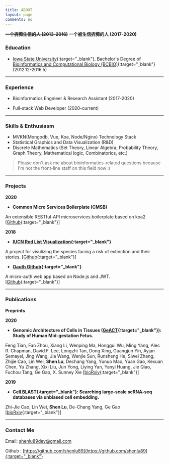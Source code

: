 ```yaml
---
title: ABOUT
layout: page
comments: no
---
```


<del><strong>一个折腾生信的人 (2013-2016)</strong></del> **一个被生信折腾的人 (2017-2020)**

### Education

- [Iowa State University](https://www.iastate.edu/){:target="_blank"}, Bachelor's Degree of [Bioinformatics and Computational Biology (BCBIO)](https://catalog.iastate.edu/azcourses/bcbio/){:target="_blank"} (2012.12-2016.5)

----
### Experience

- Bioinformatics Engnieer & Research Assistant (2017-2020)

- Full-stack Web Developer (2020-current)

----

### Skills & Enthusiasm

- MVKN(Mongodb, Vue, Koa, Node/Nginx) Technology Stack
- Statistical Graphics and Data Visualization (R&D)
- Discrete Mathematics (Set Theory, Linear Algebra, Probability Theory, Graph Theory, Mathematical logic, Combinatorics, etc.)

>Please don't ask me about bioinformatics-related questions because I'm not the front-line staff on this field now :(

----

### Projects

**2020**

- **Common Micro Services Boilerplate (CMSB)**

An extensible RESTful-API microservices boilerplate based on koa2 [[Github](https://github.com/shenlu89/common-micro-services-boilerplate){:target="_blank"}] 

**2018**

- **[IUCN Red List Visualization](https://shenlu89.github.io/iucn-red-list-visualization/){:target="_blank"}**

A project for visulizing the species facing a risk of extinction and their stories. [[Github](https://github.com/shenlu89/iucn-red-list-visualization){:target="_blank"}]

- **[Oauth Github](https://infinite-bayou-58459.herokuapp.com){:target="_blank"}**

A micro-auth web app based on Node.js and JWT. [[Github](https://github.com/shenlu89/oauth-github){:target="_blank"}]

----

### Publications


**Preprints**

**2020**

- **Genomic Architecture of Cells in Tissues ([GeACT](http://geact.gao-lab.org){:target="_blank"}): Study of Human Mid-gestation Fetus.** 

Feng Tian, Fan Zhou, Xiang Li, Wenping Ma, Honggui Wu, Ming Yang, Alec R. Chapman, David F. Lee, Longzhi Tan, Dong Xing, Guangjun Yin, Ayjan Semayel, Jing Wang, Jia Wang, Wenjie Sun, Runsheng He, Siwei Zhang, Zhijie Cao, Lin Wei, **Shen Lu**, Dechang Yang, Yunuo Mao, Yuan Gao, Kexuan Chen, Yu Zhang, Xixi Liu, Jun Yong, Liying Yan, Yanyi Huang, Jie Qiao, Fuchou Tang, Ge Gao, X. Sunney Xie [[bioRxiv](https://www.biorxiv.org/content/10.1101/2020.04.12.038000v1){:target="_blank"}]

**2019**

- **[Cell BLAST](https://cblast.gao-lab.org){:target="_blank"}: Searching large-scale scRNA-seq databases via unbiased cell embedding.** 

Zhi-Jie Cao, Lin Wei, **Shen Lu**, De-Chang Yang, Ge Gao [[bioRxiv](https://doi.org/10.1101/587360){:target="_blank"}]


----

### Contact Me

Email: [shenlu89dev@gmail.com](mailto:shenlu89dev@gmail.com)

Github : [https://github.com/shenlu89](https://github.com/shenlu89){:target="_blank"}
